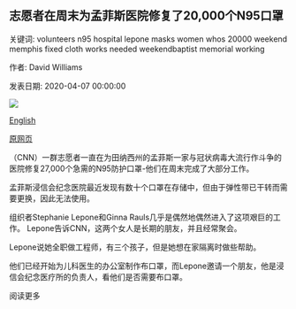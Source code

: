 ## 志愿者在周末为孟菲斯医院修复了20,000个N95口罩

关键词: volunteers n95 hospital lepone masks women whos 20000 weekend memphis fixed cloth works needed weekendbaptist memorial working

作者: David Williams

发表日期: 2020-04-07 00:00:00

![](https://cdn.cnn.com/cnnnext/dam/assets/200407160227-02-hospital-volunteers-mask-repair-trnd-super-tease.jpg)

[English](Volunteers%20fixed%2020%2C000%20N95%20masks%20for%20Memphis%20hospital%20in%20a%20weekend.md)

[原网页](https://edition.cnn.com/2020/04/07/us/coronavirus-memphis-n95-mask-repair-trnd/index.html)

（CNN）一群志愿者一直在为田纳西州的孟菲斯一家与冠状病毒大流行作斗争的医院修复27,000个急需的N95防护口罩-他们在周末完成了大部分工作。

孟菲斯浸信会纪念医院最近发现有数十个口罩在存储中，但由于弹性带已干转而需要更换，因此无法使用。

组织者Stephanie Lepone和Ginna Rauls几乎是偶然地偶然进入了这项艰巨的工作。 Lepone告诉CNN，这两个女人是长期的朋友，并且经常聚会。

Lepone说她全职做工程师，有三个孩子，但是她想在家隔离时做些帮助。

他们已经开始为儿科医生的办公室制作布口罩，而Lepone邀请一个朋友，他是浸信会纪念医疗所的负责人，看他们是否需要布口罩。

阅读更多